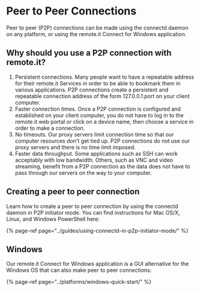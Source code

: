 # Peer to Peer Connections

Peer to peer \(P2P\) connections can be made using the connectd daemon on any platform, or using the remote.it Connect for Windows application. 

## Why should you use a P2P connection with remote.it?

1. Persistent connections.  Many people want to have a repeatable address for their remote.it Services in order to be able to bookmark them in various applications.  P2P connections create a persistent and repeatable connection address of the form 127.0.0.1:port on your client computer.
2. Faster connection times.  Once a P2P connection is configured and established on your client computer, you do not have to log in to the remote.it web portal or click on a device name, then choose a service in order to make a connection.
3. No timeouts.  Our proxy servers limit connection time so that our computer resources don't get tied up.  P2P connections do not use our proxy servers and there is no time limit imposed.
4. Faster data throughput.  Some applications such as SSH can work acceptably with low bandwidth.  Others, such as VNC and video streaming, benefit from a P2P connection as the data does not have to pass through our servers on the way to your computer.

## Creating a peer to peer connection

Learn how to create a peer to peer connection by using the connectd daemon in P2P initiator mode.  You can find instructions for Mac OS/X, Linux, and Windows PowerShell here:

{% page-ref page="../guides/using-connectd-in-p2p-initiator-mode/" %}

## Windows

Our remote.it Connect for Windows application is a GUI alternative for the Windows OS that can also make peer to peer connections:

{% page-ref page="../platforms/windows-quick-start/" %}



